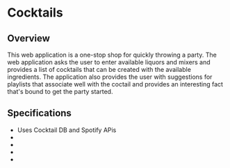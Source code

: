 # Cocktails
## Overview
This web application is a one-stop shop for quickly throwing a party. The web application asks the user to enter available liquors and mixers and provides a list of cocktails that can be created with the available ingredients. The application also provides the user with suggestions for playlists that associate well with the coctail and provides an interesting fact that's bound to get the party started.

## Specifications
* Uses Cocktail DB and Spotify APis 
* 
*
*
*
